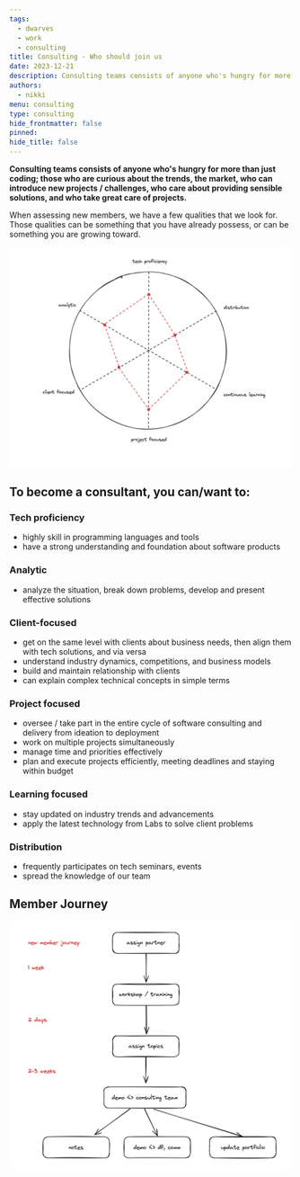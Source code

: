 ```yaml
---
tags:
  - dwarves
  - work
  - consulting
title: Consulting - Who should join us
date: 2023-12-21
description: Consulting teams consists of anyone who's hungry for more than just coding; those who are curious about the trends, the market, who can introduce new projects / challenges, who care about providing sensible solutions, and who take great care of projects.
authors:
  - nikki
menu: consulting
type: consulting
hide_frontmatter: false
pinned:
hide_title: false
---
```


**Consulting teams consists of anyone who's hungry for more than just coding; those who are curious about the trends, the market, who can introduce new projects / challenges, who care about providing sensible solutions, and who take great care of projects.**

When assessing new members, we have a few qualities that we look for. Those qualities can be something that you have already possess, or can be something you are growing toward.

![](assets/consulting---who-should-join-us-20231221144422875.webp)

## To become a consultant, you can/want to:
### Tech proficiency
- highly skill in programming languages and tools
- have a strong understanding and foundation about software products

### Analytic
- analyze the situation, break down problems, develop and present effective solutions

### Client-focused
- get on the same level with clients about business needs, then align them with tech solutions, and via versa
- understand industry dynamics, competitions, and business models
- build and maintain relationship with clients
- can explain complex technical concepts in simple terms

### Project focused
- oversee / take part in the entire cycle of software consulting and delivery from ideation to deployment
- work on multiple projects simultaneously
- manage time and priorities effectively
- plan and execute projects efficiently, meeting deadlines and staying within budget

### Learning focused
- stay updated on industry trends and advancements
- apply the latest technology from Labs to solve client problems

### Distribution
- frequently participates on tech seminars, events
- spread the knowledge of our team

## Member Journey

![](assets/consulting---who-should-join-us-20231221144430130.webp)
